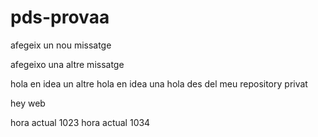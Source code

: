 # pds-provaa


afegeix un nou missatge


afegeixo una altre missatge

hola en idea
un altre hola en idea
una hola des del meu repository privat

hey web

hora actual 1023
hora actual 1034